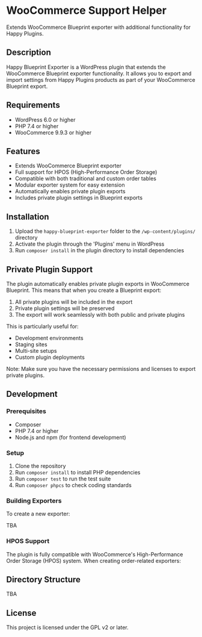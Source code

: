 # WooCommerce Support Helper

Extends WooCommerce Blueprint exporter with additional functionality for Happy Plugins.

## Description

Happy Blueprint Exporter is a WordPress plugin that extends the WooCommerce Blueprint exporter functionality. It allows you to export and import settings from Happy Plugins products as part of your WooCommerce Blueprint export.

## Requirements

- WordPress 6.0 or higher
- PHP 7.4 or higher
- WooCommerce 9.9.3 or higher

## Features

- Extends WooCommerce Blueprint exporter
- Full support for HPOS (High-Performance Order Storage)
- Compatible with both traditional and custom order tables
- Modular exporter system for easy extension
- Automatically enables private plugin exports
- Includes private plugin settings in Blueprint exports

## Installation

1. Upload the `happy-blueprint-exporter` folder to the `/wp-content/plugins/` directory
2. Activate the plugin through the 'Plugins' menu in WordPress
3. Run `composer install` in the plugin directory to install dependencies

## Private Plugin Support

The plugin automatically enables private plugin exports in WooCommerce Blueprint. This means that when you create a Blueprint export:

1. All private plugins will be included in the export
2. Private plugin settings will be preserved
3. The export will work seamlessly with both public and private plugins

This is particularly useful for:
- Development environments
- Staging sites
- Multi-site setups
- Custom plugin deployments

Note: Make sure you have the necessary permissions and licenses to export private plugins.

## Development

### Prerequisites

- Composer
- PHP 7.4 or higher
- Node.js and npm (for frontend development)

### Setup

1. Clone the repository
2. Run `composer install` to install PHP dependencies
3. Run `composer test` to run the test suite
4. Run `composer phpcs` to check coding standards

### Building Exporters

To create a new exporter:

TBA

### HPOS Support

The plugin is fully compatible with WooCommerce's High-Performance Order Storage (HPOS) system. When creating order-related exporters:


## Directory Structure

TBA

## License

This project is licensed under the GPL v2 or later.
